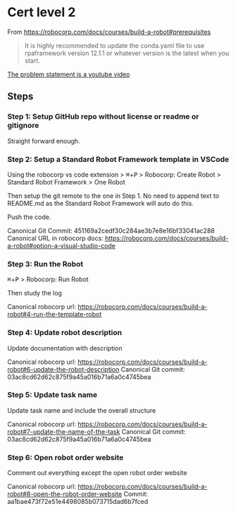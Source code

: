 # Cert level 2

From https://robocorp.com/docs/courses/build-a-robot#prerequisites

> It is highly recommended to update the conda.yaml file to use rpaframework version 12.1.1 or whatever version is the latest when you start.


[The problem statement is a youtube video](https://www.youtube.com/watch?v=0uvexJyJwxAx)

## Steps

### Step 1: Setup GitHub repo without license or readme or gitignore

Straight forward enough.

### Step 2: Setup a Standard Robot Framework template in VSCode

Using the robocorp vs code extension > <kbd>⌘</kbd>+<kbd>P</kbd> > Robocorp: Create Robot > Standard Robot Framework > One Robot

Then setup the git remote to the one in Step 1. No need to append text to README.md as the Standard Robot Framework will auto do this.

Push the code.

Canonical Git Commit: 451169a2cedf30c284ae3b7e8e16bf33041ac288
Canonical URL in robocorp docs: https://robocorp.com/docs/courses/build-a-robot#option-a-visual-studio-code

### Step 3: Run the Robot

<kbd>⌘</kbd>+<kbd>P</kbd> > Robocorp: Run Robot

Then study the log

Canonical robocorp url: https://robocorp.com/docs/courses/build-a-robot#4-run-the-template-robot

### Step 4: Update robot description

Update documentation with description

Canonical robocorp url: https://robocorp.com/docs/courses/build-a-robot#6-update-the-robot-description
Canonical Git commit: 03ac8cd62d62c875f9a45a016b71a6a0c4745bea

### Step 5: Update task name

Update task name and include the overall structure

Canonical robocorp url: https://robocorp.com/docs/courses/build-a-robot#7-update-the-name-of-the-task
Canonical Git commit: 03ac8cd62d62c875f9a45a016b71a6a0c4745bea

### Step 6: Open robot order website

Comment out everything except the open robot order website

Canonical robocorp url: https://robocorp.com/docs/courses/build-a-robot#8-open-the-robot-order-website
Commit: aa1bae473f72e51e4498085b073715dad6b7fced